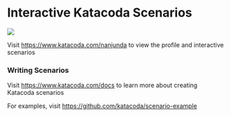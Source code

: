 # Interactive Katacoda Scenarios

[![](http://shields.katacoda.com/katacoda/nanjunda/count.svg)](https://www.katacoda.com/nanjunda "Get your profile on Katacoda.com")

Visit https://www.katacoda.com/nanjunda to view the profile and interactive scenarios

### Writing Scenarios
Visit https://www.katacoda.com/docs to learn more about creating Katacoda scenarios

For examples, visit https://github.com/katacoda/scenario-example
